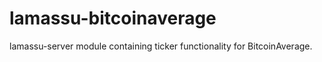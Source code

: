 lamassu-bitcoinaverage
======================

lamassu-server module containing ticker functionality for BitcoinAverage. 
